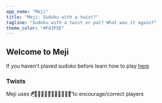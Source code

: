 ```yaml
---
app_name: "Meji"
title: "Meji: Sudoku with a twist?"
tagline: "Sudoku with a twist or pal? What was it again?"
theme_color: "#F43F5E"
---
```


## Welcome to Meji

If you haven't plaved sudoko before learn how to play [here](https://sudoku.com/how-to-play/sudoku-rules-for-complete-beginners/)

### Twists

Meji uses ᖘ̸̤̐͝ꍏ̴̗̼̩̀͌̒꓄̷̠͈̞̑̇ꌚ̸̈͝ to encourage/correct players
